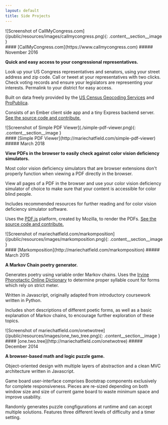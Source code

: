 ```yaml
---
layout: default
title: Side Projects
---
```


<div id="call-my-congress" class="content__section">
  <div class="content__section__media" markdown="block">
![Screenshot of CallMyCongress.com](/public/resources/images/callmycongress.png){: .content__section__image }
  </div>

  <div class="content__section__text" markdown="block">
#### [CallMyCongress.com](https://www.callmycongress.com)
##### November 2016

__Quick and easy access to your congressional representatives.__

Look up your US Congress representatives and senators, using your street address and zip code.
Call or tweet at your representatives with two clicks.
Check voting records and ensure your legislators are representing your interests.
Permalink to your district for easy access.

Built on data freely provided by the [US Census Geocoding Services](https://geocoding.geo.census.gov/) and [ProPublica](https://www.propublica.org/datastore/apis).

Consists of an Ember client side app and a tiny Express backend server. [See the source code and contribute.](https://github.com/mariechatfield/call-my-congress)

  </div>
</div>

<div id="simple-pdf-viewer" class="content__section">
  <div class="content__section__media" markdown="block">
![Screenshot of Simple PDF Viewer](./simple-pdf-viewer.png){: .content__section__image }
  </div>

  <div class="content__section__text" markdown="block">
#### [Simple PDF Viewer](http://mariechatfield.com/simple-pdf-viewer)
##### March 2018

__View PDFs in the browser to easily check against color vision deficiency simulators.__

Most color vision deficiency simulators that are browser extensions don't properly function when viewing a PDF directly in the browser.

View all pages of a PDF in the browser and use your color vision deficiency simulator of choice to make sure that your content is accessible for color blind people.

Includes recommended resources for further reading and for color vision deficiency simulator software.

Uses the [PDF.js](https://mozilla.github.io/pdf.js/) platform, created by Mozilla, to render the PDFs. [See the source code and contribute.](https://github.com/mariechatfield/simple-pdf-viewer)

  </div>
</div>


<div id="markomposition" class="content__section">
  <div class="content__section__media" markdown="block">
![Screenshot of mariechatfield.com/markomposition](/public/resources/images/markomposition.png){: .content__section__image }
  </div>
  <div class="content__section__text" markdown="block">
#### [Markomposition](http://mariechatfield.com/markomposition)
##### March 2015

__A Markov Chain poetry generator.__

Generates poetry using variable order Markov chains. Uses the
[Irvine Phonotactic Online Dictionary](http://www.iphod.com/) to determine
proper syllable count for forms which rely on strict meter.

Written in Javascript, originally adapted from introductory coursework written in Python.

Includes short descriptions of different poetic forms, as well as a basic explanation of Markov chains,
to encourage further exploration of these topics.
  </div>
</div>

<div id="one-two-tree" class="content__section">
  <div class="content__section__media" markdown="block">
![Screenshot of mariechatfield.com/onetwotree](/public/resources/images/one_two_tree.png){: .content__section__image }
  </div>
  <div class="content__section__text" markdown="block">
#### [one.two.tree](http://mariechatfield.com/onetwotree)
##### December 2014

__A browser-based math and logic puzzle game.__

Object-oriented design with multiple layers of abstraction and a clean MVC architecture written in Javascript.

Game board user-interface comprises Bootstrap components exclusively for complete responsiveness.
Pieces are re-sized depending on both window size and size of current game board to waste minimum space and improve usability.

Randomly generates puzzle congfigurations at runtime and can accept multiple solutions.
Features three different levels of difficulty and a timer setting.
  </div>
</div>
